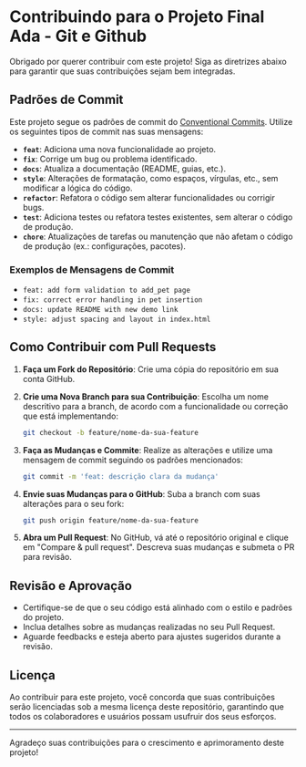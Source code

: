 # Contribuindo para o Projeto Final Ada - Git e Github

Obrigado por querer contribuir com este projeto! Siga as diretrizes abaixo para garantir que suas contribuições sejam bem integradas.

## Padrões de Commit

Este projeto segue os padrões de commit do [Conventional Commits](https://www.conventionalcommits.org/en/v1.0.0/). Utilize os seguintes tipos de commit nas suas mensagens:

- **`feat`**: Adiciona uma nova funcionalidade ao projeto.
- **`fix`**: Corrige um bug ou problema identificado.
- **`docs`**: Atualiza a documentação (README, guias, etc.).
- **`style`**: Alterações de formatação, como espaços, vírgulas, etc., sem modificar a lógica do código.
- **`refactor`**: Refatora o código sem alterar funcionalidades ou corrigir bugs.
- **`test`**: Adiciona testes ou refatora testes existentes, sem alterar o código de produção.
- **`chore`**: Atualizações de tarefas ou manutenção que não afetam o código de produção (ex.: configurações, pacotes).

### Exemplos de Mensagens de Commit

- `feat: add form validation to add_pet page`
- `fix: correct error handling in pet insertion`
- `docs: update README with new demo link`
- `style: adjust spacing and layout in index.html`

## Como Contribuir com Pull Requests

1. **Faça um Fork do Repositório**:
   Crie uma cópia do repositório em sua conta GitHub.

2. **Crie uma Nova Branch para sua Contribuição**:
   Escolha um nome descritivo para a branch, de acordo com a funcionalidade ou correção que está implementando:

    ```bash
    git checkout -b feature/nome-da-sua-feature
    ```

3. **Faça as Mudanças e Commite**:
   Realize as alterações e utilize uma mensagem de commit seguindo os padrões mencionados:

    ```bash
    git commit -m 'feat: descrição clara da mudança'
    ```

4. **Envie suas Mudanças para o GitHub**:
   Suba a branch com suas alterações para o seu fork:

    ```bash
    git push origin feature/nome-da-sua-feature
    ```

5. **Abra um Pull Request**:
   No GitHub, vá até o repositório original e clique em "Compare & pull request". Descreva suas mudanças e submeta o PR para revisão.

## Revisão e Aprovação

- Certifique-se de que o seu código está alinhado com o estilo e padrões do projeto.
- Inclua detalhes sobre as mudanças realizadas no seu Pull Request.
- Aguarde feedbacks e esteja aberto para ajustes sugeridos durante a revisão.

## Licença

Ao contribuir para este projeto, você concorda que suas contribuições serão licenciadas sob a mesma licença deste repositório, garantindo que todos os colaboradores e usuários possam usufruir dos seus esforços.

---

Agradeço suas contribuições para o crescimento e aprimoramento deste projeto!